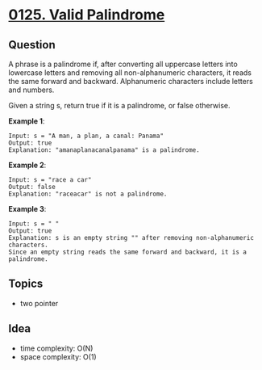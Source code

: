 # [0125. Valid Palindrome ](https://leetcode.com/problems/valid-palindrome/)


## Question
A phrase is a palindrome if, after converting all uppercase letters into lowercase letters and removing all non-alphanumeric characters, it reads the same forward and backward. Alphanumeric characters include letters and numbers.

Given a string s, return true if it is a palindrome, or false otherwise.

**Example 1**:
```
Input: s = "A man, a plan, a canal: Panama"
Output: true
Explanation: "amanaplanacanalpanama" is a palindrome.
```

**Example 2**:
```
Input: s = "race a car"
Output: false
Explanation: "raceacar" is not a palindrome.
```

**Example 3**:
```
Input: s = " "
Output: true
Explanation: s is an empty string "" after removing non-alphanumeric characters.
Since an empty string reads the same forward and backward, it is a palindrome.
```

## Topics
- two pointer

## Idea
- time complexity: O(N)
- space complexity: O(1)



